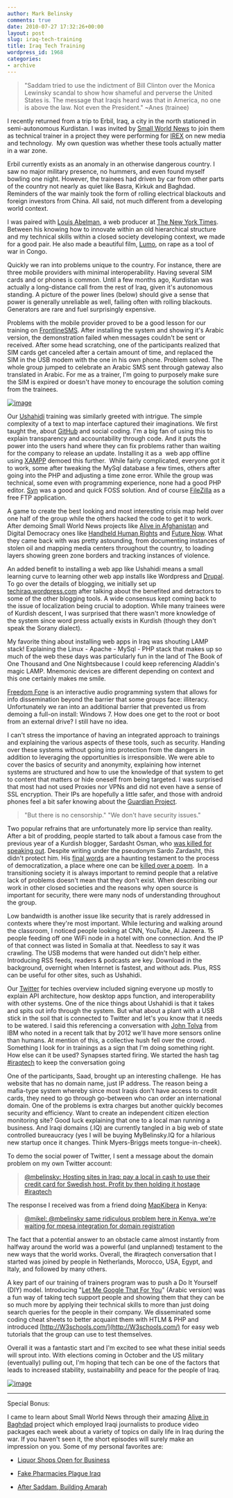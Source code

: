 ```yaml
---
author: Mark Belinsky
comments: true
date: 2010-07-27 17:32:26+00:00
layout: post
slug: iraq-tech-training
title: Iraq Tech Training
wordpress_id: 1968
categories:
- archive
---
```


> "Saddam tried to use the indictment of Bill Clinton over the Monica Lewinsky scandal to show how shameful and perverse the United States is. The message that Iraqis heard was that in America, no one is above the law. Not even the President." ~Anes (trainee)


I recently returned from a trip to Erbil, Iraq, a city in the north stationed in semi-autonomous Kurdistan. I was invited by [Small World News](http://smallworldnews.tv/) to join them as technical trainer in a project they were performing for [IREX](http://www.irex.org/) on new media and technology.  My own question was whether these tools actually matter in a war zone.

Erbil currently exists as an anomaly in an otherwise dangerous country. I saw no major military presence, no hummers, and even found myself bowling one night. However, the trainees had driven by car from other parts of the country not nearly as quiet like Basra, Kirkuk and Baghdad. Reminders of the war mainly took the form of rolling electrical blackouts and foreign investors from China. All said, not much different from a developing world context.

I was paired with [Louis Abelman](http://twitter.com/louis_abelman), a web producer at [The New York Times](http://atwar.blogs.nytimes.com/author/louis-abelman/). Between his knowing how to innovate within an old hierarchical structure and my technical skills within a closed society developing context, we made for a good pair. He also made a beautiful film, [Lumo](http://www.gomafilmproject.org/), on rape as a tool of war in Congo.

Quickly we ran into problems unique to the country. For instance, there are three mobile providers with minimal interoperability. Having several SIM cards and or phones is common. Until a few months ago, Kurdistan was actually a long-distance call from the rest of Iraq, given it's autonomous standing. A picture of the power lines (below) should give a sense that power is generally unreliable as well, failing often with rolling blackouts. Generators are rare and fuel surprisingly expensive.

Problems with the mobile provider proved to be a good lesson for our training on [FrontlineSMS](http://www.frontlinesms.com/). After installing the system and showing it's Arabic version, the demonstration failed when messages couldn't be sent or received. After some head scratching, one of the participants realized that SIM cards get canceled after a certain amount of time, and replaced the SIM in the USB modem with the one in his own phone. Problem solved. The whole group jumped to celebrate an Arabic SMS sent through gateway also translated in Arabic. For me as a trainer, I'm going to purposely make sure the SIM is expired or doesn't have money to encourage the solution coming from the trainees.

[![image](http://farm5.static.flickr.com/4124/4832159628_69c14465c0.jpg)](http://www.flickr.com/photos/digitaldemocracy/4832159628/)

Our [Ushahidi](http://ushahidi.com/) training was similarly greeted with intrigue. The simple complexity of a text to map interface captured their imaginations. We first taught the, about [GitHub](https://github.com/) and social coding. I'm a big fan of using this to explain transparency and accountability through code. And it puts the power into the users hand where they can fix problems rather than waiting for the company to release an update. Installing it as a  web app offline using [XAMPP](http://www.apachefriends.org/en/xampp.html) demoed this further.  While fairly complicated, everyone got it to work, some after tweaking the MySql database a few times, others after going into the PHP and adjusting a time zone error. While the group was technical, some even with programming experience, none had a good PHP editor. [Syn](http://sourceforge.net/projects/syn/) was a good and quick FOSS solution. And of course [FileZilla](http://filezilla-project.org/) as a free FTP application.

A game to create the best looking and most interesting crisis map held over one half of the group while the others hacked the code to get it to work. After demoing Small World News projects like [Alive in Afghanistan](http://aliveinafghanistan.org/) and Digital Democracy ones like [Handheld Human Rights](http://handheldhumanrights.org/) and [Future Now](http://handheldhumanrights.org/nyc). What they came back with was pretty astounding, from documenting instances of stolen oil and mapping media centers throughout the country, to loading layers showing green zone borders and tracking instances of violence.

An added benefit to installing a web app like Ushahidi means a small learning curve to learning other web app installs like Wordpress and [Drupal](http://drupal.org/). To go over the details of blogging, we initially set up [techiraq.wordpress.com](http://techiraq.wordpress.com) after talking about the benefited and detractors to some of the other blogging tools. A wide consensus kept coming back to the issue of localization being crucial to adoption. While many trainees were of Kurdish descent, I was surprised that there wasn't more knowledge of the system since word press actually exists in Kurdish (though they don't speak the Sorany dialect).

My favorite thing about installing web apps in Iraq was shouting LAMP stack! Explaining the Linux - Apache - MySql - PHP stack that makes up so much of the web these days was particularly fun in the land of The Book of One Thousand and One Nightsbecause I could keep referencing Aladdin's magic LAMP. Mnemonic devices are different depending on context and this one certainly makes me smile.

[Freedom Fone](http://freedomfone.org/) is an interactive audio programming system that allows for info dissemination beyond the barrier that some groups face: illiteracy. Unfortunately we ran into an additional barrier that prevented us from demoing a full-on install: Windows 7. How does one get to the root or boot from an external drive? I still have no idea.

I can't stress the importance of having an integrated approach to trainings and explaining the various aspects of these tools, such as security. Handing over these systems without going into protection from the dangers in addition to leveraging the opportunities is irresponsible. We were able to cover the basics of security and anonymity, explaining how internet systems are structured and how to use the knowledge of that system to get to content that matters or hide oneself from being targeted. I was surprised that most had not used Proxies nor VPNs and did not even have a sense of SSL encryption. Their IPs are hopefully a little safer, and those with android phones feel a bit safer knowing about the [Guardian Project](http://guardianproject.info/).


> "But there is no censorship."
"We don't have security issues."


Two popular refrains that are unfortunately more lip service than reality. After a bit of prodding, people started to talk about a famous case from the previous year of a Kurdish blogger, Sardasht Osman, who [was killed for speaking out](http://www.iwpr.net/report-news/concern-over-kurdish-journalists-unsolved-killing). Despite writing under the pseudonym Sardo Zardasht, this didn't protect him. His [final words](http://kurdistanpost.info/kurdistanpost-english/May2010/10_5_10_I%20heard%20the%20first%20ring%20of%20death.htm) are a haunting testament to the process of democratization, a place where one can be [killed over a poem](http://www.mideastyouth.com/2010/05/16/die-for-your-words-a-farewell-to-sardasht-osman/).  In a transitioning society it is always important to remind people that a relative lack of problems doesn't mean that they don't exist. When describing our work in other closed societies and the reasons why open source is important for security, there were many nods of understanding throughout the group.

Low bandwidth is another issue like security that is rarely addressed in contexts where they're most important. While lecturing and walking around the classroom, I noticed people looking at CNN, YouTube, Al Jazeera. 15 people feeding off one WiFi node in a hotel with one connection. And the IP of that connect was listed in Somalia at that. Needless to say it was crawling. The USB modems that were handed out didn't help either. Introducing RSS feeds, readers & podcasts are key. Download in the background, overnight when Internet is fastest, and without ads. Plus, RSS can be useful for other sites, such as Ushahidi.

Our [Twitter](http://twitter.com/digidem) for techies overview included signing everyone up mostly to explain API architecture, how desktop apps function, and interoperability with other systems. One of the nice things about Ushahidi is that it takes and spits out info through the system. But what about a plant with a USB stick in the soil that is connected to Twitter and let's you know that it needs to be watered. I said this referencing a conversation with [John Tolva](http://www.ascentstage.com/) from IBM who noted in a recent talk that by 2012 we'll have more sensors online than humans. At mention of this, a collective hush fell over the crowd. Something I look for in trainings as a sign that I'm doing something right. How else can it be used? Synapses started firing. We started the hash tag [#iraqtech](http://twitter.com/#search?q=%23iraqtech) to keep the conversation going

One of the participants, Saad, brought up an interesting challenge.  He has website that has no domain name, just IP address. The reason being a mafia-type system whereby since most Iraqis don't have access to credit cards, they need to go through go-between who can order an international domain. One of the problems is extra charges but another quickly becomes security and efficiency. Want to create an independent citizen election monitoring site? Good luck explaining that one to a local man running a business. And Iraqi domains (.IQ) are currently tangled in a big web of state controlled bureaucracy (yes I will be buying MyBelinsky.IQ for a hilarious new startup once it changes. Think Myers-Briggs meets tongue-in-cheek).

To demo the social power of Twitter, I sent a message about the domain problem on my own Twitter account:


> [@mbelinsky: Hosting sites in Iraq: pay a local in cash to use their credit card for Swedish host. Profit by then holding it hostage #iraqtech](http://twitter.com/mbelinsky/status/18908104731)


The response I received was from a friend doing [MapKibera](http://mapkibera.org/) in Kenya:


> [@mikel: @mbelinsky same  ridiculous problem here in Kenya. we're waiting for mpesa integration  for domain registration](http://twitter.com/mikel/status/18908393211)


The fact that a potential answer to an obstacle came almost instantly from halfway around the world was a powerful (and unplanned) testament to the new ways that the world works. Overall, the #iraqtech conversation that I started was joined by people in Netherlands, Morocco, USA, Egypt, and Italy, and followed by many others.

A key part of our training of trainers program was to push a Do It Yourself (DIY) model. Introducing "[Let Me Google That For You](http://ar.lmgtfy.com/)" (Arabic version) was a fun way of taking tech support people and showing them that they can be so much more by applying their technical skills to more than just doing search queries for the people in their company. We disseminated some coding cheat sheets to better acquaint them with HTLM & PHP and introduced [http://W3schools.com/](http://W3schools.com/) for easy web tutorials that the group can use to test themselves.

Overall it was a fantastic start and I'm excited to see what these initial seeds will sprout into. With elections coming in October and the US military (eventually) pulling out, I'm hoping that tech can be one of the factors that leads to increased stability, sustainability and peace for the people of Iraq.

[![image](http://farm5.static.flickr.com/4095/4830190440_ac6c975008.jpg)](http://www.flickr.com/photos/stevieflamingo/4830190440/in/set-72157624583217186/)

********

Special Bonus:

I came to learn about Small World News through their amazing [Alive in Baghdad](http://aliveinbaghdad.org/) project which employed Iraqi journalists to produce video packages each week about a variety of topics on daily life in Iraq during the war. If you haven't seen it, the short episodes will surely make an impression on you. Some of my personal favorites are:



	
  * [Liquor Shops Open for Business](http://aliveinbaghdad.org/2009/03/30/liquor-shops-open-for-business/)

	
  * [Fake Pharmacies Plague Iraq](http://aliveinbaghdad.org/2009/01/27/fake-pharmacies-plague-iraq/)

	
  * [After Saddam, Building Amarah](http://aliveinbaghdad.org/2008/12/29/after-saddam-building-amarah/)


